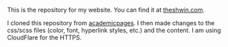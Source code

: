 This is the repository for my website. You can find it at [theshwin.com](theshwin.com). 

I cloned this repository from [academicpages](https://github.com/academicpages/academicpages.github.io). I then made changes to the css/scss files (color, font, hyperlink styles, etc.) and the content. I am using CloudFlare for the HTTPS. 




